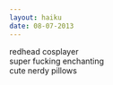 ```yaml
---
layout: haiku
date: 08-07-2013
---
```


redhead cosplayer<br>
super fucking enchanting<br>
cute nerdy pillows
